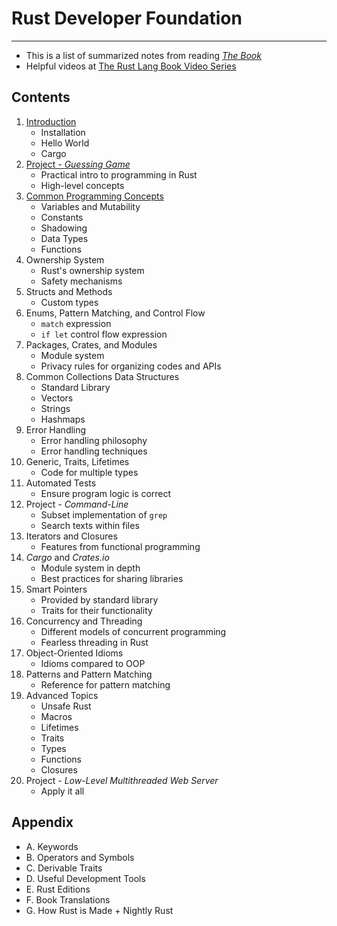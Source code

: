# Rust Developer Foundation

---

- This is a list of summarized notes from reading [*The Book*](https://doc.rust-lang.org/book)
- Helpful videos at [The Rust Lang Book Video Series](https://www.youtube.com/playlist?list=PLai5B987bZ9CoVR-QEIN9foz4QCJ0H2Y8)

## Contents

1. [Introduction](./01.Introduction/)
   - Installation
   - Hello World
   - Cargo
2. [Project - *Guessing Game*](./02.Project-Guessing-Game/)
   - Practical intro to programming in Rust
   - High-level concepts
3. [Common Programming Concepts](./03.Common-Concepts/)
   - Variables and Mutability
   - Constants
   - Shadowing
   - Data Types
   - Functions
4. Ownership System
   - Rust's ownership system
   - Safety mechanisms
5. Structs and Methods
   - Custom types
6. Enums, Pattern Matching, and Control Flow
   - `match` expression
   - `if let` control flow expression
7. Packages, Crates, and Modules
   - Module system
   - Privacy rules for organizing codes and APIs
8. Common Collections Data Structures
   - Standard Library
   - Vectors
   - Strings
   - Hashmaps
9. Error Handling
    - Error handling philosophy
    - Error handling techniques
10. Generic, Traits, Lifetimes
    - Code for multiple types
11. Automated Tests
    - Ensure program logic is correct
12. Project - *Command-Line*
    - Subset implementation of `grep`
    - Search texts within files
13. Iterators and Closures
    - Features from functional programming
14. *Cargo* and *Crates.io*
    - Module system in depth
    - Best practices for sharing libraries
15. Smart Pointers
    - Provided by standard library
    - Traits for their functionality
16. Concurrency and Threading
    - Different models of concurrent programming
    - Fearless threading in Rust
17. Object-Oriented Idioms
    - Idioms compared to OOP
18. Patterns and Pattern Matching
    - Reference for pattern matching
19. Advanced Topics
    - Unsafe Rust
    - Macros
    - Lifetimes
    - Traits
    - Types
    - Functions
    - Closures
20. Project - *Low-Level Multithreaded Web Server*
    - Apply it all

## Appendix

- A. Keywords
- B. Operators and Symbols
- C. Derivable Traits
- D. Useful Development Tools
- E. Rust Editions
- F. Book Translations
- G. How Rust is Made + Nightly Rust
